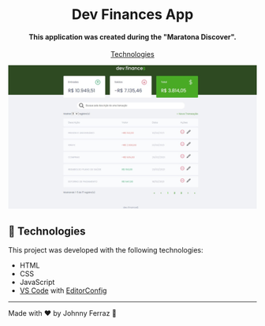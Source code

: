 <h1 align="center">
    Dev Finances App
</h1>

<h4 align="center">
  This application was created during the "Maratona Discover".
</h4>

<p align="center">
  <a href="#rocket-technologies">Technologies</a>
</p>

![App Screenshot](https://raw.githubusercontent.com/johnnycfg/devfinances-maratona-discover/main/images/dev.finance-app-final.jpg)

## :rocket: Technologies

This project was developed with the following technologies:

- HTML
- CSS
- JavaScript
- [VS Code][vscode] with [EditorConfig][vceditconfig]
---

Made with ♥ by Johnny Ferraz :wave:

[ts]: https://www.typescriptlang.org
[vscode]: https://code.visualstudio.com/
[yarn]: https://yarnpkg.com/
[vceditconfig]: https://marketplace.visualstudio.com/items?itemName=EditorConfig.EditorConfig
[vceslint]: https://marketplace.visualstudio.com/items?itemName=dbaeumer.vscode-eslint
